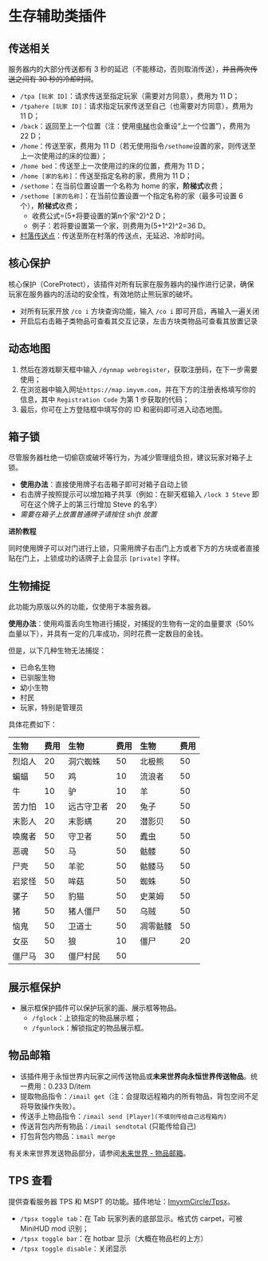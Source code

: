 # 生存辅助类插件

## 传送相关 <a id="tp"></a>

服务器内的大部分传送都有 3 秒的延迟（不能移动，否则取消传送），~~并且两次传送之间有 30 秒的冷却时间~~。

* `/tpa [玩家 ID]`：请求传送至指定玩家（需要对方同意），费用为 11 D；
* `/tpahere [玩家 ID]`：请求指定玩家传送至自己（也需要对方同意），费用为 11 D；
* `/back`：返回至上一个位置（注：使用[电梯](builder.md#elevator)也会重设“上一个位置”），费用为 22 D；
* `/home`：传送至家，费用为 11 D（若无使用指令`/sethome`设置的家，则传送至上一次使用过的床的位置）；
* `/home bed`：传送至上一次使用过的床的位置，费用为 11 D；
* `/home [家的名称]`：传送至指定名称的家，费用为 11 D；
* `/sethome`：在当前位置设置一个名称为 home 的家，**阶梯式**收费；
* `/sethome [家的名称]`：在当前位置设置一个指定名称的家（最多可设置 6 个），**阶梯式**收费；
  * 收费公式=(5+将要设置的第n个家^2)^2 D；
  * 例子：若将要设置第一个家，则费用为(5+1^2)^2=36 D。
* [村落传送点](../villages/#fu-li)：传送至所在村落的传送点，无延迟、冷却时间。

## 核心保护 <a id="coreprotect"></a>

核心保护（CoreProtect），该插件对所有玩家在服务器内的操作进行记录，确保玩家在服务器内的活动的安全性，有效地防止熊玩家的破坏。

* 对所有玩家开放 `/co i` 方块查询功能，输入 `/co i` 即可开启，再输入一遍关闭
* 开启后右击箱子类物品可查看其交互记录，左击方块类物品可查看其放置记录

## 动态地图 <a id="dynmap"></a>

1. 然后在游戏聊天框中输入 `/dynmap webregister`，获取注册码，在下一步需要使用；
2. 在浏览器中输入网址`https://map.imyvm.com`，并在下方的注册表格填写你的信息，其中 `Registration Code` 为第 1 步获取的代码；
3. 最后，你可在上方登陆框中填写你的 ID 和密码即可进入动态地图。

## 箱子锁 <a id="chest-lock"></a>

尽管服务器杜绝一切偷窃或破坏等行为，为减少管理组负担，建议玩家对箱子上锁。

* **使用办法**：直接使用牌子右击箱子即可对箱子自动上锁
* 右击牌子按照提示可以增加箱子共享（例如：在聊天框输入 `/lock 3 Steve` 即可在这个牌子上的第三行增加 Steve 的名字）
* _需要在箱子上放置普通牌子请按住 shift 放置_

**进阶教程**

同时使用牌子可以对门进行上锁，只需用牌子右击门上方或者下方的方块或者直接贴在门上，上锁成功的话牌子上会显示 `[private]` 字样。

## 生物捕捉 <a id="animal-catch"></a>

此功能为原版以外的功能，仅使用于本服务器。

**使用办法**：使用鸡蛋丢向生物进行捕捉，对捕捉的生物有一定的血量要求（50%血量以下），并具有一定的几率成功，同时花费一定数目的金钱。

但是，以下几种生物无法捕捉：

* 已命名生物
* 已驯服生物
* 幼小生物
* 村民
* 玩家，特别是管理员

具体花费如下：

| 生物  | 费用  | 生物  | 费用  | 生物  | 费用  |
| :--- | :--- | :--- | :--- | :--- | :--- |
| 烈焰人 | 20 | 洞穴蜘蛛 | 50 | 北极熊 | 50  |
| 蝙蝠 | 50 | 鸡 | 10 | 流浪者 | 50  |
| 牛 | 10 | 驴 | 10 | 羊  | 50  |
| 苦力怕 | 10 | 远古守卫者 | 20 | 兔子  | 50  |
| 末影人 | 20 | 末影螨 | 20 | 潜影贝 | 50  |
| 唤魔者 | 50 | 守卫者 | 50 |  蠹虫 | 50  |
| 恶魂 | 50 | 马 | 50 | 骷髅 | 50  |
| 尸壳 | 50  | 羊驼 | 50  | 骷髅马 | 50  |
| 岩浆怪 | 50  | 哞菇 | 50  | 蜘蛛 | 50  |
| 骡子 | 50  | 豹猫 | 50  | 史莱姆  | 50  |
| 猪 | 50  | 猪人僵尸 | 50  |  乌贼 | 50  |
| 恼鬼 | 50  | 卫道士 | 50  | 凋零骷髅 | 50  |
| 女巫 | 50  | 狼  | 10 | 僵尸  | 20  |
| 僵尸马 | 30 | 僵尸村民 | 50 |  |  |

## 展示框保护 <a id="frame-protect"></a>

* 展示框保护插件可以保护玩家的画、展示框等物品。
  * `/fglock`：上锁指定的物品展示框；
  * `/fgunlock`：解锁指定的物品展示框。

## 物品邮箱 <a id="imail"></a>

* 该插件用于永恒世界内玩家之间传送物品或**未来世界向永恒世界传送物品**。统一费用：0.233 D/item
* 提取物品指令：`/imail get`（注：会提取远程箱内的所有物品，背包空间不足将导致操作失败）。
* 传送手上物品指令：`/imail send [Player](不填则传给自己远程箱内)`
* 传送背包内所有物品：`/imail sendtotal` (只能传给自己)
* 打包背包内物品：`imail merge`

有关未来世界发送物品部分，请参阅[未来世界 - 物品邮箱](../../server-future/plugins.md#wu-pin-you-xiang)。

## TPS 查看 <a id="tps"></a>

提供查看服务器 TPS 和 MSPT 的功能。插件地址：[ImyvmCircle/Tpsx](https://github.com/ImyvmCircle/Tpsx)。

* `/tpsx toggle tab`：在 Tab 玩家列表的底部显示。格式仿 carpet，可被 MiniHUD mod 识别；
* `/tpsx toggle bar`：在 hotbar 显示（大概在物品栏的上方）
* `/tpsx toggle disable`：关闭显示

